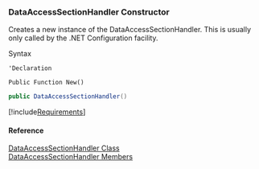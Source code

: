 ﻿### DataAccessSectionHandler Constructor

Creates a new instance of the DataAccessSectionHandler. This is usually only called by the .NET Configuration facility.

Syntax

```vbnet
'Declaration

Public Function New()
```

```csharp
public DataAccessSectionHandler()
```

[!include[Requirements](../partials/requirements.md)]

#### Reference

[DataAccessSectionHandler Class](FChoice.Common~FChoice.Common.Data.DataAccessSectionHandler.md)  
[DataAccessSectionHandler Members](FChoice.Common~FChoice.Common.Data.DataAccessSectionHandler_members.md)